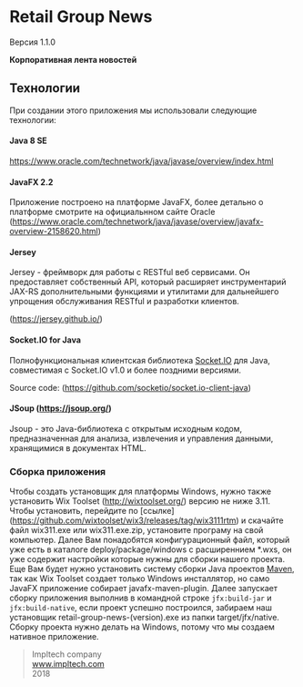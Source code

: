 # Retail Group News

Версия 1.1.0

**Корпоративная лента новостей**

## Технологии

При создании этого приложения мы использовали следующие технологии:
#### Java 8 SE 

https://www.oracle.com/technetwork/java/javase/overview/index.html

#### JavaFX 2.2

Приложение построено на платформе JavaFX, более детально о платформе смотрите на официальнном сайте Oracle (https://www.oracle.com/technetwork/java/javase/overview/javafx-overview-2158620.html) 

#### Jersey 

Jersey - фреймворк для работы с RESTful веб сервисами. Он предоставляет собственный API, который расширяет инструментарий JAX-RS дополнительными функциями и утилитами для дальнейшего упрощения обслуживания RESTful и разработки клиентов.

(https://jersey.github.io/)

#### Socket.IO for Java

Полнофункциональная клиентская библиотека [Socket.IO](https://socket.io/) для Java, совместимая с Socket.IO v1.0 и более поздними версиями.

Source code: (https://github.com/socketio/socket.io-client-java)

#### JSoup (https://jsoup.org/)
Jsoup - это Java-библиотека с открытым исходным кодом, предназначенная для анализа, извлечения и управления данными, хранящимися в документах HTML.


### Сборка приложения

Чтобы создать установщик для платформы Windows, нужно также установить Wix Toolset (http://wixtoolset.org/) версию не ниже 3.11. Чтобы установить, перейдите по [ссылке] (https://github.com/wixtoolset/wix3/releases/tag/wix3111rtm) и скачайте файл wix311.exe или wix311.exe.zip, установите програму на свой компьютер.
Далее Вам понадобятся конфигурационный файл, который уже есть в каталоге deploy/package/windows c расширеннием \*.wxs, он уже содержит настройки которые нужны для сборки нашего проекта. Еще Вам будет нужно установить систему сборки Java проектов [Maven](https://maven.apache.org/), так как Wix Toolset создает только Windows инсталлятор, но само JavaFX приложение собирает javafx-maven-plugin. Далее запускает сборку приложения выполнив в командной строке ``jfx:build-jar`` и ``jfx:build-native``, если проект успешно построился, забираем наш установщик retail-group-news-(version).exe из папки target/jfx/native. Сборку проекта нужно делать на Windows, потому что мы создаем нативное приложение.

> Impltech company   
> www.impltech.com  
> 2018
